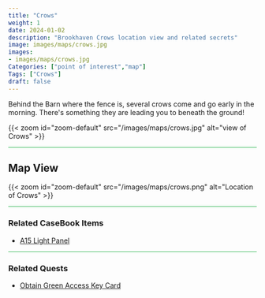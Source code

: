 ```yaml
---
title: "Crows"
weight: 1
date: 2024-01-02
description: "Brookhaven Crows location view and related secrets"
image: images/maps/crows.jpg
images:
- images/maps/crows.jpg
Categories: ["point of interest","map"]
Tags: ["Crows"]
draft: false
--- 
```


Behind the Barn where the fence is, several crows come and go early in the morning. There's something they are leading you to beneath the ground!

{{< zoom id="zoom-default" src="/images/maps/crows.jpg" alt="view of Crows" >}}

<hr style="background-color: #28b44c" size=8>

## Map View

{{< zoom id="zoom-default" src="/images/maps/crows.png" alt="Location of Crows" >}}

<hr style="background-color: #28b44c" size=8>

### Related CaseBook Items

- [A15 Light Panel](/casebook/light_panel/#a15)

<hr style="background-color: #28b44c" size=8>

### Related Quests

- [Obtain Green Access Key Card](/lore/special_tools/#green-key-card)